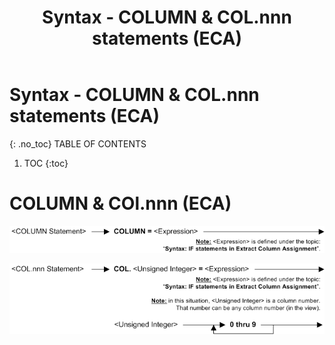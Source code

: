 ﻿---
layout: default
title: "Syntax - COLUMN & COL.nnn statements (ECA)"
parent: Syntax - Extract Column Assignment (ECA)
grand_parent: Workbench Logic Text Syntax Diagrams
nav_order: 2
---

# Syntax - COLUMN & COL.nnn statements (ECA)
{: .no_toc}
TABLE OF CONTENTS 
1. TOC
{:toc}  
 
 # COLUMN & COl.nnn (ECA)
 
![Function COLUMN ECA 1](../../images/LTS_COLUMN_2ECA_01.gif)

![Function COL.nnn ECA 1](../../images/LTS_COLnnn_2ECA_01.gif)


